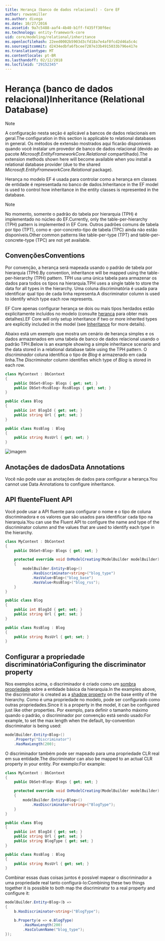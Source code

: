 ```yaml
---
title: Herança (banco de dados relacional) - Core EF
author: rowanmiller
ms.author: divega
ms.date: 10/27/2016
ms.assetid: 9a7c5488-aaf4-4b40-b1ff-f435ff30f6ec
ms.technology: entity-framework-core
uid: core/modeling/relational/inheritance
ms.openlocfilehash: 22eed0002b5903d3cfd18a7e4af0fcd2d46a5c4c
ms.sourcegitcommit: d2434edbfa6fbcee7287e33b4915033b796e417e
ms.translationtype: MT
ms.contentlocale: pt-BR
ms.lasthandoff: 02/12/2018
ms.locfileid: "29152345"
---
```

# <a name="inheritance-relational-database"></a><span data-ttu-id="d83f1-102">Herança (banco de dados relacional)</span><span class="sxs-lookup"><span data-stu-id="d83f1-102">Inheritance (Relational Database)</span></span>

> [!NOTE]  
> <span data-ttu-id="d83f1-103">A configuração nesta seção é aplicável a bancos de dados relacionais em geral.</span><span class="sxs-lookup"><span data-stu-id="d83f1-103">The configuration in this section is applicable to relational databases in general.</span></span> <span data-ttu-id="d83f1-104">Os métodos de extensão mostrados aqui ficarão disponíveis quando você instalar um provedor de banco de dados relacional (devido ao pacote *Microsoft.EntityFrameworkCore.Relational* compartilhado).</span><span class="sxs-lookup"><span data-stu-id="d83f1-104">The extension methods shown here will become available when you install a relational database provider (due to the shared *Microsoft.EntityFrameworkCore.Relational* package).</span></span>

<span data-ttu-id="d83f1-105">Herança no modelo EF é usada para controlar como a herança em classes de entidade é representada no banco de dados.</span><span class="sxs-lookup"><span data-stu-id="d83f1-105">Inheritance in the EF model is used to control how inheritance in the entity classes is represented in the database.</span></span>

> [!NOTE]  
> <span data-ttu-id="d83f1-106">No momento, somente o padrão do tabela por hierarquia (TPH) é implementado no núcleo do EF.</span><span class="sxs-lookup"><span data-stu-id="d83f1-106">Currently, only the table-per-hierarchy (TPH) pattern is implemented in EF Core.</span></span> <span data-ttu-id="d83f1-107">Outros padrões comuns de tabela por tipo (TPT), como e -por-concreto-tipo de tabela (TPC) ainda não estão disponíveis.</span><span class="sxs-lookup"><span data-stu-id="d83f1-107">Other common patterns like table-per-type (TPT) and table-per-concrete-type (TPC) are not yet available.</span></span>

## <a name="conventions"></a><span data-ttu-id="d83f1-108">Convenções</span><span class="sxs-lookup"><span data-stu-id="d83f1-108">Conventions</span></span>

<span data-ttu-id="d83f1-109">Por convenção, a herança será mapeada usando o padrão de tabela por hierarquia (TPH).</span><span class="sxs-lookup"><span data-stu-id="d83f1-109">By convention, inheritance will be mapped using the table-per-hierarchy (TPH) pattern.</span></span> <span data-ttu-id="d83f1-110">TPH usa uma única tabela para armazenar os dados para todos os tipos na hierarquia.</span><span class="sxs-lookup"><span data-stu-id="d83f1-110">TPH uses a single table to store the data for all types in the hierarchy.</span></span> <span data-ttu-id="d83f1-111">Uma coluna discriminatória é usada para identificar qual tipo de cada linha representa.</span><span class="sxs-lookup"><span data-stu-id="d83f1-111">A discriminator column is used to identify which type each row represents.</span></span>

<span data-ttu-id="d83f1-112">EF Core apenas configurar herança se dois ou mais tipos herdados estão explicitamente incluídos no modelo (consulte [herança](../inheritance.md) para obter mais detalhes).</span><span class="sxs-lookup"><span data-stu-id="d83f1-112">EF Core will only setup inheritance if two or more inherited types are explicitly included in the model (see [Inheritance](../inheritance.md) for more details).</span></span>

<span data-ttu-id="d83f1-113">Abaixo está um exemplo que mostra um cenário de herança simples e os dados armazenados em uma tabela de banco de dados relacional usando o padrão TPH.</span><span class="sxs-lookup"><span data-stu-id="d83f1-113">Below is an example showing a simple inheritance scenario and the data stored in a relational database table using the TPH pattern.</span></span> <span data-ttu-id="d83f1-114">O *discriminador* coluna identifica o tipo de *Blog* é armazenado em cada linha.</span><span class="sxs-lookup"><span data-stu-id="d83f1-114">The *Discriminator* column identifies which type of *Blog* is stored in each row.</span></span>

<!-- [!code-csharp[Main](samples/core/relational/Modeling/Conventions/Samples/InheritanceDbSets.cs)] -->
``` csharp
class MyContext : DbContext
{
    public DbSet<Blog> Blogs { get; set; }
    public DbSet<RssBlog> RssBlogs { get; set; }
}

public class Blog
{
    public int BlogId { get; set; }
    public string Url { get; set; }
}

public class RssBlog : Blog
{
    public string RssUrl { get; set; }
}
```

![imagem](_static/inheritance-tph-data.png)

## <a name="data-annotations"></a><span data-ttu-id="d83f1-116">Anotações de dados</span><span class="sxs-lookup"><span data-stu-id="d83f1-116">Data Annotations</span></span>

<span data-ttu-id="d83f1-117">Você não pode usar as anotações de dados para configurar a herança.</span><span class="sxs-lookup"><span data-stu-id="d83f1-117">You cannot use Data Annotations to configure inheritance.</span></span>

## <a name="fluent-api"></a><span data-ttu-id="d83f1-118">API fluente</span><span class="sxs-lookup"><span data-stu-id="d83f1-118">Fluent API</span></span>

<span data-ttu-id="d83f1-119">Você pode usar a API fluente para configurar o nome e o tipo de coluna discriminadora e os valores que são usados para identificar cada tipo na hierarquia.</span><span class="sxs-lookup"><span data-stu-id="d83f1-119">You can use the Fluent API to configure the name and type of the discriminator column and the values that are used to identify each type in the hierarchy.</span></span>

<!-- [!code-csharp[Main](samples/core/relational/Modeling/FluentAPI/Samples/InheritanceTPHDiscriminator.cs?highlight=7,8,9,10)] -->
``` csharp
class MyContext : DbContext
{
    public DbSet<Blog> Blogs { get; set; }

    protected override void OnModelCreating(ModelBuilder modelBuilder)
    {
        modelBuilder.Entity<Blog>()
            .HasDiscriminator<string>("blog_type")
            .HasValue<Blog>("blog_base")
            .HasValue<RssBlog>("blog_rss");
    }
}

public class Blog
{
    public int BlogId { get; set; }
    public string Url { get; set; }
}

public class RssBlog : Blog
{
    public string RssUrl { get; set; }
}
```

## <a name="configuring-the-discriminator-property"></a><span data-ttu-id="d83f1-120">Configurar a propriedade discriminatória</span><span class="sxs-lookup"><span data-stu-id="d83f1-120">Configuring the discriminator property</span></span>

<span data-ttu-id="d83f1-121">Nos exemplos acima, o discriminador é criado como um [sombra propriedade](xref:core/modeling/shadow-properties) sobre a entidade básica da hierarquia.</span><span class="sxs-lookup"><span data-stu-id="d83f1-121">In the examples above, the discriminator is created as a [shadow property](xref:core/modeling/shadow-properties) on the base entity of the hierarchy.</span></span> <span data-ttu-id="d83f1-122">Como é uma propriedade no modelo, pode ser configurado como outras propriedades.</span><span class="sxs-lookup"><span data-stu-id="d83f1-122">Since it is a property in the model, it can be configured just like other properties.</span></span> <span data-ttu-id="d83f1-123">Por exemplo, para definir o tamanho máximo quando o padrão, o discriminador por convenção está sendo usado:</span><span class="sxs-lookup"><span data-stu-id="d83f1-123">For example, to set the max length when the default, by-convention discriminator is being used:</span></span>

```C#
modelBuilder.Entity<Blog>()
    .Property("Discriminator")
    .HasMaxLength(200);
```

<span data-ttu-id="d83f1-124">O discriminador também pode ser mapeado para uma propriedade CLR real em sua entidade.</span><span class="sxs-lookup"><span data-stu-id="d83f1-124">The discriminator can also be mapped to an actual CLR property in your entity.</span></span> <span data-ttu-id="d83f1-125">Por exemplo:</span><span class="sxs-lookup"><span data-stu-id="d83f1-125">For example:</span></span>
```C#
class MyContext : DbContext
{
    public DbSet<Blog> Blogs { get; set; }

    protected override void OnModelCreating(ModelBuilder modelBuilder)
    {
        modelBuilder.Entity<Blog>()
            .HasDiscriminator<string>("BlogType");
    }
}

public class Blog
{
    public int BlogId { get; set; }
    public string Url { get; set; }
    public string BlogType { get; set; }
}

public class RssBlog : Blog
{
    public string RssUrl { get; set; }
}
```

<span data-ttu-id="d83f1-126">Combinar essas duas coisas juntos é possível mapear o discriminador a uma propriedade real tanto configurá-lo:</span><span class="sxs-lookup"><span data-stu-id="d83f1-126">Combining these two things together it is possible to both map the discriminator to a real property and configure it:</span></span>
```C#
modelBuilder.Entity<Blog>(b =>
{
    b.HasDiscriminator<string>("BlogType");

    b.Property(e => e.BlogType)
        .HasMaxLength(200)
        .HasColumnName("blog_type");
});
```

